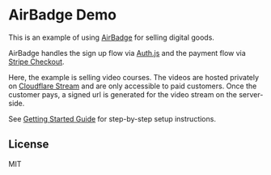 # AirBadge Demo

This is an example of using [AirBadge](https://airbadge.dev) for selling digital goods.

AirBadge handles the sign up flow via [Auth.js](https://authjs.dev) and the payment flow via [Stripe Checkout](https://stripe.com/payments/checkout).

Here, the example is selling video courses. The videos are hosted privately on [Cloudflare Stream](https://developers.cloudflare.com/stream/) and are only accessible to paid customers. Once the customer pays, a signed url is generated for the video stream on the server-side.

See [Getting Started Guide](https://docs.airbadge.dev/getting-started) for step-by-step setup instructions.

## License

MIT
